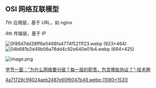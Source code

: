 ## OSI 网络互联模型

7th 应用层，基于 URL，如 nginx

4th 传输层，基于 IP

![0f86d7dd38ff6e0468fa4774f5211f23.webp (923×464)](https://filescdn.proginn.com/5020aa6038cc522f335a2f1d085658d1/0f86d7dd38ff6e0468fa4774f5211f23.webp)
![04b681b2d49b06a78dd4c92e640e01b4.webp (694×425)](https://filescdn.proginn.com/25bd6cdc0d95acc78c8e84b818d0eea0/04b681b2d49b06a78dd4c92e640e01b4.webp)

![image.png](https://img.oaker.bid/?url=http://ww2.sinaimg.cn/large/4e5d3ea7ly1h0y1odpenqj20o10d145l.jpg)

[字节一面：“为什么网络要分层？每一层的职责、包含哪些协议？”-技术圈](https://jishuin.proginn.com/p/763bfbd67e99)

[4a71729c1f4024aeb2487e60f6047b48.webp (1080×1531)](https://filescdn.proginn.com/79e84989b483794303e51b09c3a2eccc/4a71729c1f4024aeb2487e60f6047b48.webp)